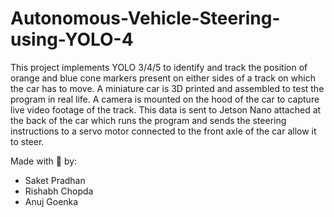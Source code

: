 # Autonomous-Vehicle-Steering-using-YOLO-4
This project implements YOLO 3/4/5 to identify and track the position of orange and blue cone markers present on either sides of a track on which the car has to move. A miniature car is 3D printed and assembled to test the program in real life. A camera is mounted on the hood of the car to capture live video footage of the track. This data is sent to Jetson Nano attached at the back of the car which runs the program and sends the steering instructions to a servo motor connected to the front axle of the car allow it to steer.

Made with :sparkling_heart: by:

- Saket Pradhan
- Rishabh Chopda
- Anuj Goenka
